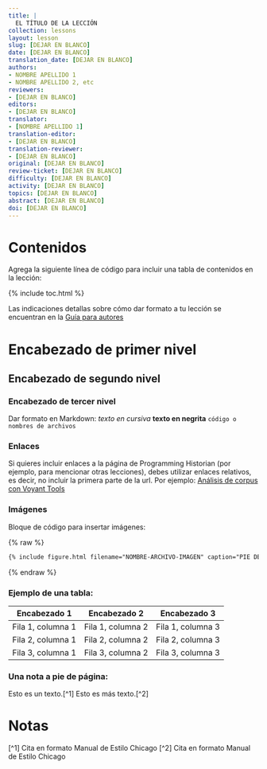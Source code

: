 ```yaml
---
title: |
  EL TÍTULO DE LA LECCIÓN
collection: lessons
layout: lesson
slug: [DEJAR EN BLANCO]
date: [DEJAR EN BLANCO]
translation_date: [DEJAR EN BLANCO]
authors:
- NOMBRE APELLIDO 1
- NOMBRE APELLIDO 2, etc
reviewers:
- [DEJAR EN BLANCO]
editors:
- [DEJAR EN BLANCO]
translator:
- [NOMBRE APELLIDO 1]
translation-editor:
- [DEJAR EN BLANCO]
translation-reviewer:
- [DEJAR EN BLANCO]
original: [DEJAR EN BLANCO]
review-ticket: [DEJAR EN BLANCO]
difficulty: [DEJAR EN BLANCO]
activity: [DEJAR EN BLANCO]
topics: [DEJAR EN BLANCO]
abstract: [DEJAR EN BLANCO]
doi: [DEJAR EN BLANCO]
---
```


# Contenidos

Agrega la siguiente línea de código para incluir una tabla de contenidos en la lección:

{% include toc.html %}

Las indicaciones detallas sobre cómo dar formato a tu lección se encuentran en la [Guía para autores](https://programminghistorian.org/es/guia-para-autores)


# Encabezado de primer nivel
## Encabezado de segundo nivel
### Encabezado de tercer nivel

Dar formato en Markdown:
*texto en cursiva*
**texto en negrita**
`código o nombres de archivos`

### Enlaces
Si quieres incluir enlaces a la página de Programming Historian (por ejemplo, para mencionar otras lecciones), debes utilizar enlaces relativos, es decir, no incluir la primera parte de la url. Por ejemplo: [Análisis de corpus con Voyant Tools](/es/lecciones/analisis-voyant-tools)

### Imágenes

Bloque de código para insertar imágenes:

{% raw %}
``` markdown
{% include figure.html filename="NOMBRE-ARCHIVO-IMAGEN" caption="PIE DE FOTO UTILIZANDO \"ESCAPED\" QUOTES" %}
```
{% endraw %}


### Ejemplo de una tabla:

| Encabezado 1 | Encabezado 2 | Encabezado 3 |
| --------- | --------- | --------- |
| Fila 1, columna 1 | Fila 1, columna 2 | Fila 1, columna 3|
| Fila 2, columna 1 | Fila 2, columna 2 | Fila 2, columna 3|
| Fila 3, columna 1 | Fila 3, columna 2 | Fila 3, columna 3|

### Una nota a pie de página:

Esto es un texto.[^1]
Esto es más texto.[^2]

# Notas
[^1] Cita en formato Manual de Estilo Chicago
[^2] Cita en formato Manual de Estilo Chicago
